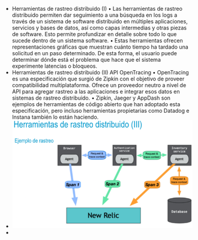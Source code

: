 - Herramientas de rastreo distribuido (I)
  • Las herramientas de rastreo distribuido permiten dar seguimiento a una búsqueda en los logs a través de un sistema de software distribuido en múltiples aplicaciones, servicios y bases de datos, así como capas intermedias y otras piezas de software. Esto permite profundizar en detalle sobre todo lo que sucede dentro de un sistema software.
  • Estas herramientas ofrecen representaciones gráficas que muestran cuánto tiempo ha tardado una
  solicitud en un paso determinado. De esta forma, el usuario puede determinar dónde está el problema
  que hace que el sistema experimente latencias o bloqueos.
- Herramientas de rastreo distribuido (II)
  API OpenTracing
  • OpenTracing es una especificación que surgió de Zipkin con el objetivo de proveer compatibilidad
  multiplataforma. Ofrece un proveedor neutro a nivel de API para agregar rastreo a las aplicaciones e
  integrar esos datos en sistemas de rastreo distribuido.
  • Zipkin, Jaeger y AppDash son ejemplos de herramientas de código abierto que han adoptado esta
  especificación, pero incluso herramientas propietarias como Datadog e Instana también lo están
  haciendo.
- ![ScreenShot Tool -20240610212250.png](../assets/ScreenShot_Tool_-20240610212250_1718068977767_0.png)
-